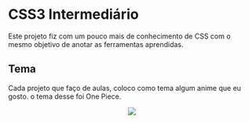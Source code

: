 # CSS3 Intermediário
Este projeto fiz com um pouco mais de conhecimento de CSS com o mesmo objetivo de anotar as ferramentas aprendidas.
## Tema
Cada projeto que faço de aulas, coloco como tema algum anime que eu gosto. o tema desse foi One Piece.
<div align="center">
<img src="https://user-images.githubusercontent.com/91714273/193149147-f789b444-4101-4edf-b047-1b368342dc7a.jpg"/>
</div>
